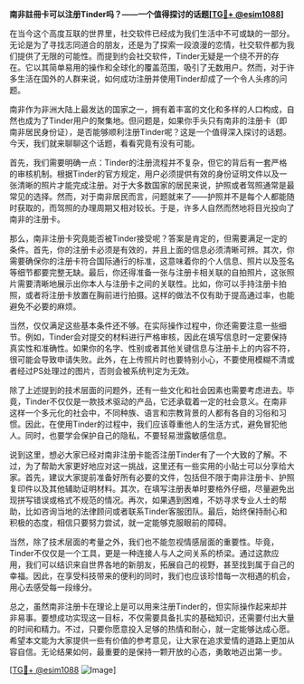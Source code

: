 **南非註冊卡可以注册Tinder吗？——一个值得探讨的话题[[TG💪+ @esim1088](https://t.me/s/esim1088)]**

在当今这个高度互联的世界里，社交软件已经成为我们生活中不可或缺的一部分。无论是为了寻找志同道合的朋友，还是为了探索一段浪漫的恋情，社交软件都为我们提供了无限的可能性。而提到约会社交软件，Tinder无疑是一个绕不开的存在。它以其简单易用的操作和全球化的覆盖范围，吸引了无数用户。然而，对于许多生活在国外的人群来说，如何成功注册并使用Tinder却成了一个令人头疼的问题。

南非作为非洲大陆上最发达的国家之一，拥有着丰富的文化和多样的人口构成，自然也成为了Tinder用户的聚集地。但问题是，如果你手头只有南非的注册卡（即南非居民身份证），是否能够顺利注册Tinder呢？这是一个值得深入探讨的话题。今天，我们就来聊聊这个话题，看看究竟有没有可能。

首先，我们需要明确一点：Tinder的注册流程并不复杂，但它的背后有一套严格的审核机制。根据Tinder的官方规定，用户必须提供有效的身份证明文件以及一张清晰的照片才能完成注册。对于大多数国家的居民来说，护照或者驾照通常是最常见的选择。然而，对于南非居民而言，问题就来了——护照并不是每个人都能随时获取的，而驾照的办理周期又相对较长。于是，许多人自然而然地将目光投向了南非的注册卡。

那么，南非注册卡究竟能否被Tinder接受呢？答案是肯定的，但需要满足一定的条件。首先，你的注册卡必须是有效的，并且上面的信息必须清晰可辨。其次，你需要确保你的注册卡符合国际通行的标准，这意味着你的个人信息、照片以及签名等细节都要完整无缺。最后，你还得准备一张与注册卡相关联的自拍照片，这张照片需要清晰地展示出你本人与注册卡之间的关联性。比如，你可以手持注册卡拍照，或者将注册卡放置在胸前进行拍摄。这样的做法不仅有助于提高通过率，也能避免不必要的麻烦。

当然，仅仅满足这些基本条件还不够。在实际操作过程中，你还需要注意一些细节。例如，Tinder会对提交的材料进行严格审核，因此在填写信息时一定要保持真实性和准确性。如果你的名字、性别或者其他关键信息与注册卡上的内容不符，很可能会导致申请失败。此外，在上传照片时也要特别小心，不要使用模糊不清或者经过PS处理过的图片，否则会被系统判定为无效。

除了上述提到的技术层面的问题外，还有一些文化和社会因素也需要考虑进去。毕竟，Tinder不仅仅是一款技术驱动的产品，它还承载着一定的社会意义。在南非这样一个多元化的社会中，不同种族、语言和宗教背景的人都有各自的习俗和习惯。因此，在使用Tinder的过程中，我们应该尊重他人的生活方式，避免冒犯他人。同时，也要学会保护自己的隐私，不要轻易泄露敏感信息。

说到这里，想必大家已经对南非注册卡能否注册Tinder有了一个大致的了解。不过，为了帮助大家更好地应对这一挑战，这里还有一些实用的小贴士可以分享给大家。首先，建议大家提前准备好所有必要的文件，包括但不限于南非注册卡、护照复印件以及其他辅助证明材料。其次，在填写注册表单时要格外仔细，尽量避免出现拼写错误或格式不规范的情况。再次，如果遇到困难，不妨寻求专业人士的帮助，比如咨询当地的法律顾问或者联系Tinder客服团队。最后，始终保持耐心和积极的态度，相信只要努力尝试，就一定能够克服眼前的障碍。

当然，除了技术层面的考量之外，我们也不能忽视情感层面的重要性。毕竟，Tinder不仅仅是一个工具，更是一种连接人与人之间关系的桥梁。通过这款应用，我们可以结识来自世界各地的新朋友，拓展自己的视野，甚至找到属于自己的幸福。因此，在享受科技带来的便利的同时，我们也应该珍惜每一次相遇的机会，用心去感受每一段缘分。

总之，虽然南非注册卡在理论上是可以用来注册Tinder的，但实际操作起来却并非易事。要想成功实现这一目标，不仅需要具备扎实的基础知识，还需要付出大量的时间和精力。不过，只要你愿意投入足够的热情和耐心，就一定能够达成心愿。希望本文能为大家提供一些有价值的参考意见，让大家在追求爱情的道路上更加从容自信。无论结果如何，最重要的是保持一颗开放的心态，勇敢地迈出第一步。

[[TG💪+ @esim1088](https://t.me/s/esim1088) ![Image](https://i.postimg.cc/4NQfJmqS/Snipaste-2025-05-13-00-14-12.png)]